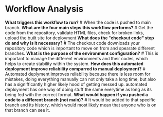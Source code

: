 # Workflow Analysis
**What triggers this workflow to run?**
    # When the code is pushed to main branch.
**What are the four main steps this workflow performs?**
    # Get the code from the repository, validate HTML files, check for broken links, upload the built site for deployment
**What does the "checkout code" step do and why is it necessary?**
    # The checkout code downloads your repository code which is important to move on from and spearate different branches.
**What is the purpose of the environment configuration?**
    # This is important to manage the different environments and their codes, which helps to create stability within the system.
**How does this automated deployment improve reliability comparred to manual deployment?**
    # Automated deplyment improves reliability because there is less room for mistakes, doing everything manually can not only take a long time, but also has a signifficantly higher likely hood of getting messed up. automated deployment has one way of doing stuff the same everytime as long as its being fed with the correct format.
**What would happen if you pushed a code to a different branch (not main)?**
    # It would be added to that specific branch and its history, which would most likely mean that anyone who is on that branch can see it.